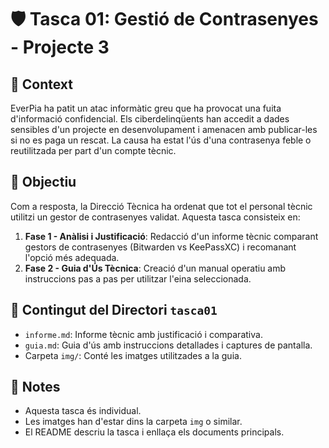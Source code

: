 # 🛡️ Tasca 01: Gestió de Contrasenyes - Projecte 3

## 🔔 Context
EverPia ha patit un atac informàtic greu que ha provocat una fuita d'informació confidencial. Els ciberdelinqüents han accedit a dades sensibles d'un projecte en desenvolupament i amenacen amb publicar-les si no es paga un rescat. La causa ha estat l'ús d'una contrasenya feble o reutilitzada per part d'un compte tècnic.

## 🎯 Objectiu
Com a resposta, la Direcció Tècnica ha ordenat que tot el personal tècnic utilitzi un gestor de contrasenyes validat. Aquesta tasca consisteix en:

1. **Fase 1 - Anàlisi i Justificació**: Redacció d'un informe tècnic comparant gestors de contrasenyes (Bitwarden vs KeePassXC) i recomanant l'opció més adequada.
2. **Fase 2 - Guia d'Ús Tècnica**: Creació d'un manual operatiu amb instruccions pas a pas per utilitzar l'eina seleccionada.

## 📁 Contingut del Directori `tasca01`

- `informe.md`: Informe tècnic amb justificació i comparativa.
- `guia.md`: Guia d'ús amb instruccions detallades i captures de pantalla.
- Carpeta `img/`: Conté les imatges utilitzades a la guia.

## 📌 Notes

- Aquesta tasca és individual.
- Les imatges han d'estar dins la carpeta `img` o similar.
- El README descriu la tasca i enllaça els documents principals.

